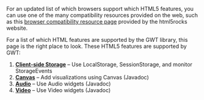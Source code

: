<p>For an updated list of which browsers support which HTML5 features, you can use one of the many compatibility resources provided on the web, such as this <a href="http://www.html5rocks.com/resources.html">browser compatibility resource page</a> provided by the html5rocks website. <p>

<p>For a list of which HTML features are supported by the GWT library, this page is the right place to look. These  HTML5 features are supported by GWT:</p>


<style type="text/css">
   ol.toc li { font-weight: normal; }
   ol.toc li a { font-weight: bold; }
</style>

<ol class="toc" id="pageToc">
  <li><a href="DevGuideHtml5Storage.html">Client-side Storage</a> &ndash; Use LocalStorage, SessionStorage, and monitor StorageEvents</li>
  <li><a href="/javadoc/latest/index.html?com/google/gwt/canvas/dom/client/package-summary.html">Canvas</a> &ndash; Add visualizations using Canvas (Javadoc)</li>
  <li><a href="/javadoc/latest/com/google/gwt/media/client/Audio.html">Audio</a> &ndash; Use Audio widgets (Javadoc) </li>
  <li><a href="/javadoc/latest/com/google/gwt/media/client/Video.html">Video</a> &ndash; Use Video widgets (Javadoc)</li>
</ol>


